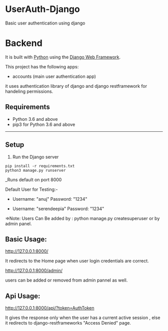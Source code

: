 # UserAuth-Django
Basic user authentication using django

# Backend

It is built with [Python][0] using the [Django Web Framework][1].

This project has the following apps:

* accounts (main user authentication app)

it uses authentication library of django and django restframework for handeling permissions.


## Requirements

- Python 3.6 and above
- pip3 for Python 3.6 and above


---


## Setup

1. Run the Django server

```
pip install -r requirements.txt
python3 manage.py runserver
```

_Runs default on port 8000

Default User for Testing:-

* Username: "anuj" Password: "1234"

* Username: "serendeepia" Password: "1234"

=>Note: 
Users Can Be added by : python manage.py createsuperuser or by admin panel.

## Basic Usage:

http://127.0.0.1:8000/

It redirects to the Home page when user login credentials are correct.

http://127.0.0.1:8000/admin/

users can be added or removed from admin pannel as well.

## Api Usage:
 
 http://127.0.0.1:8000/api/?token=AuthToken
 
 It gives the response only when the user has a current active session , else it redirects to django-restframeworks "Access Denied" page.

[0]: https://www.python.org/
[1]: https://www.djangoproject.com/
